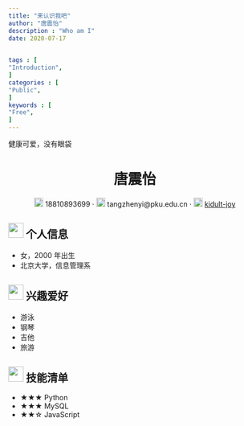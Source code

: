 ```yaml
---
title: "来认识我吧"                         
author: "唐震怡"  
description : "Who am I"    
date: 2020-07-17 
                

tags : [                                    
"Introduction",
]
categories : [                              
"Public",
]
keywords : [                                
"Free",
]
---
```

健康可爱，没有眼袋
<!--more-->
 <center>
     <h1>唐震怡</h1>
     <div>
         <span>
             <img src="phone-solid.svg" width="18px">
             18810893699
         </span>
         ·
         <span>
             <img src="envelope-solid.svg" width="18px">
             tangzhenyi@pku.edu.cn
         </span>
         ·
         <span>
             <img src="github-brands.svg" width="18px">
             <a href="https://github.com/kidult-joy">kidult-joy</a>
         </span>  
     </div>
 </center>

 ## <img src="assets/info-circle-solid.svg" width="30px"> 个人信息 

 - 女，2000 年出生
 - 北京大学，信息管理系


## <img src="assets/graduation-cap-solid.svg" width="30px"> 兴趣爱好

- 游泳
- 钢琴
- 吉他
- 旅游


## <img src="assets/tools-solid.svg" width="30px"> 技能清单

- ★★★ Python
- ★★★ MySQL
- ★★☆ JavaScript
